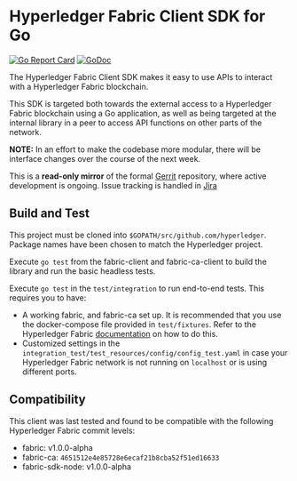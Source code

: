 # Hyperledger Fabric Client SDK for Go
[![Go Report Card](https://goreportcard.com/badge/github.com/hyperledger/fabric-sdk-go)](https://goreportcard.com/report/github.com/hyperledger/fabric-sdk-go)
[![GoDoc](https://godoc.org/github.com/hyperledger/fabric-sdk-go?status.svg)](https://godoc.org/github.com/hyperledger/fabric-sdk-go)

The Hyperledger Fabric Client SDK makes it easy to use APIs to interact with a Hyperledger Fabric blockchain.

This SDK is targeted both towards the external access to a Hyperledger Fabric blockchain using a Go application, as well as being targeted at the internal library in a peer to access API functions on other parts of the network.

**NOTE:** In an effort to make the codebase more modular, there will be interface changes over the course of the next week.

This is a **read-only mirror** of the formal [Gerrit](https://gerrit.hyperledger.org/r/#/admin/projects/fabric-sdk-go)
repository, where active development is ongoing. Issue tracking is handled in [Jira](https://jira.hyperledger.org/secure/RapidBoard.jspa?projectKey=FAB&rapidView=7&view=planning)

## Build and Test

This project must be cloned into `$GOPATH/src/github.com/hyperledger`. Package names have been chosen to match the Hyperledger project.

Execute `go test` from the fabric-client and fabric-ca-client to build the library and run the basic headless tests.

Execute `go test` in the `test/integration` to run end-to-end tests. This requires you to have:
- A working fabric, and fabric-ca set up. It is recommended that you use the docker-compose file provided in `test/fixtures`. Refer to the Hyperledger Fabric [documentation](https://github.com/hyperledger/fabric) on how to do this.
- Customized settings in the `integration_test/test_resources/config/config_test.yaml` in case your Hyperledger Fabric network is not running on `localhost` or is using different ports.


## Compatibility

This client was last tested and found to be compatible with the following Hyperledger Fabric commit levels:
- fabric: v1.0.0-alpha
- fabric-ca: `4651512e4e85728e6ecaf21b8cba52f51ed16633`
- fabric-sdk-node: v1.0.0-alpha

